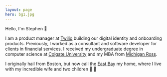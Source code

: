 ```yaml
---
layout: page
hero: bg1.jpg
---
```


Hello, I'm Stephen :wave:

I am a product manager at [Twilio](http://www.twilio.com) building our digital identity and onboarding products. Previously, I worked as a consultant and software developer for clients in financial services. I received my undergraduate degree in computer science at [Colgate University](http://colgate.edu) and my MBA from [Michigan Ross](https://michiganross.umich.edu/).

I originally hail from Boston, but now call the [East Bay](https://en.wikipedia.org/wiki/East_Bay) my home, where I live with my incredible wife and two children :girl: :baby:

